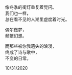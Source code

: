 像冬季的街灯重复着晃闪。  
我们也一样，  
总在看不见的人潮里虚度着时光。  

偶尔做梦，  
频繁幻想。  
 
而那些被你我遗失的浪漫，  
终成了诗与歌中，  
不变的日常。  

10/31/2020  

